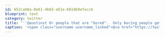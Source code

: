 ```yaml
---
id: 652cab0a-0e61-4b83-a51e-681db9efeccb
blueprint: text
category: twitter
title: '''@austinxt Or people that are "bored".  Only boring people get bored.'
caption: '<span class="username username_linked">@<a href="https://twitter.com/austinxt" title="Zenia Austin">austinxt</a></span> Or people that are "bored".  Only boring people get bored.'
---
```

